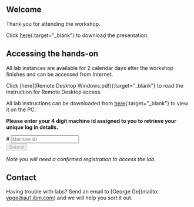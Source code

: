 <script src="https://ajax.googleapis.com/ajax/libs/jquery/3.1.0/jquery.min.js"></script>
<script src="./core-min.js"></script>
<script src="./md5-min.js"></script>
<script src="./wildfire-labs.js"></script>
<link href="https://cdn.jsdelivr.net/npm/bootstrap@5.1.0/dist/css/bootstrap.min.css" rel="stylesheet" integrity="sha384-KyZXEAg3QhqLMpG8r+8fhAXLRk2vvoC2f3B09zVXn8CA5QIVfZOJ3BCsw2P0p/We" crossorigin="anonymous">

## Welcome

Thank you for attending the workshop. 
  
Click [here](https://github.com/ibmgeorge/cics-devops-2022/tree/gh-pages/presentations){:target="_blank"} to download the presentation.

## Accessing the hands-on 

All lab instances are available for 2 calendar days after the workshop finishes and can be accessed from Internet.

Click [here](Remote Desktop Windows.pdf){:target="_blank"} to read the instruction for Remote Desktop access.

All lab instructions can be downloaded from [here](https://github.com/ibmgeorge/cics-devops-2022/tree/gh-pages/labs){:target="_blank"} to view it on the PC.

**Please enter your 4 digit machine id assigned to you to retrieve your unique log in details.**

<form onsubmit="return false;">
<div class="input-group mb-3 col-6">
<span class="input-group-text" id="basic-addon1">#</span>
<input type="text" class="form-control" placeholder="Machine ID" aria-label="Machine ID" aria-describedby="basic-addon1" id="instance-id" maxlength="4" required oninput="validate();">
</div>
<div class="col-6">
<button id="btn-submit" class="btn btn-primary" type="submit" onclick="getLab(document.getElementById('instance-id').value)" disabled>Submit</button>
</div>
</form>
<div id="lab" class=".container .text-monospace">
<em>Note you will need a confirmed registration to access the lab.</em>
</div>

## Contact
Having trouble with labs? Send an email to [George Ge](mailto: ypge@au1.ibm.com) and we will help you sort it out.
